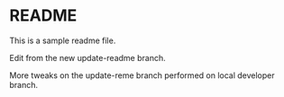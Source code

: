 # README

This is a sample readme file.

Edit from the new update-readme branch.

More tweaks on the update-reme branch performed 
on local developer branch.
